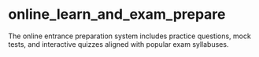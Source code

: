 # online_learn_and_exam_prepare
The online entrance preparation system includes practice questions, mock tests, and interactive quizzes aligned with popular exam syllabuses.
